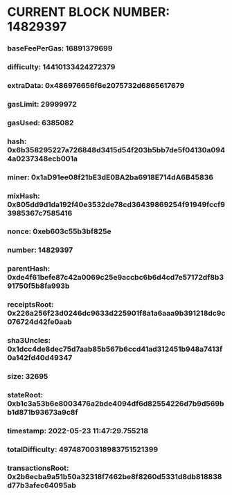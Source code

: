 # CURRENT BLOCK NUMBER: 14829397

### baseFeePerGas: 16891379699
### difficulty: 14410133424272379
### extraData: 0x486976656f6e2075732d6865617679
### gasLimit: 29999972
### gasUsed: 6385082
### hash: 0x6b358295227a726848d3415d54f203b5bb7de5f04130a0944a0237348ecb001a
### miner: 0x1aD91ee08f21bE3dE0BA2ba6918E714dA6B45836
### mixHash: 0x805dd9d1da192f40e3532de78cd36439869254f91949fccf93985367c7585416
### nonce: 0xeb603c55b3bf825e
### number: 14829397
### parentHash: 0xde4f61befe87c42a0069c25e9accbc6b6d4cd7e57172df8b391750f5b8fa993b
### receiptsRoot: 0x226a256f23d0246dc9633d225901f8a1a6aaa9b391218dc9c076724d42fe0aab
### sha3Uncles: 0x1dcc4de8dec75d7aab85b567b6ccd41ad312451b948a7413f0a142fd40d49347
### size: 32695
### stateRoot: 0xb1c3a53b6e8003476a2bde4094df6d82554226d7b9d569bb1d871b93673a9c8f
### timestamp: 2022-05-23 11:47:29.755218
### totalDifficulty: 49748700318983751521399
### transactionsRoot: 0x2b6ecba9a51b50a32318f7462be8f8260d5331d8db818838d77b3afec64095ab
